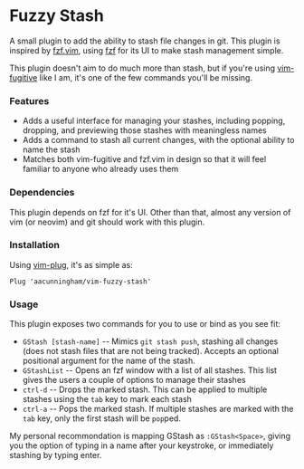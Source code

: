 # Fuzzy Stash

A small plugin to add the ability to stash file changes in git. This plugin is inspired by [fzf.vim](), using [fzf](#) for its UI to make stash management simple.

This plugin doesn't aim to do much more than stash, but if you're using [vim-fugitive](#) like I am, it's one of the few commands you'll be missing.

### Features

* Adds a useful interface for managing your stashes, including popping, dropping, and previewing those stashes with meaningless names
* Adds a command to stash all current changes, with the optional ability to name the stash
* Matches both vim-fugitive and fzf.vim in design so that it will feel familiar to anyone who already uses them

### Dependencies

This plugin depends on fzf for it's UI. Other than that, almost any version of vim (or neovim) and git should work with this plugin.

### Installation

Using [vim-plug](#), it's as simple as:

`Plug 'aacunningham/vim-fuzzy-stash'`

### Usage

This plugin exposes two commands for you to use or bind as you see fit:
* `GStash [stash-name]` -- Mimics `git stash push`, stashing all changes (does not stash files that are not being tracked). Accepts an optional positional argument for the name of the stash.
* `GStashList` -- Opens an fzf window with a list of all stashes. This list gives the users a couple of options to manage their stashes
 * `ctrl-d` -- Drops the marked stash. This can be applied to multiple stashes using the `tab` key to mark each stash
 * `ctrl-a` -- Pops the marked stash. If multiple stashes are marked with the `tab` key, only the first stash will be `pop`ped.

My personal recommondation is mapping GStash as `:GStash<Space>`, giving you the option of typing in a name after your keystroke, or immediately stashing by typing enter.

